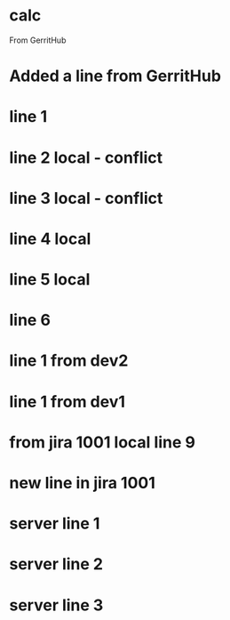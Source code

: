 # calc

From GerritHub

# Added a line from GerritHub

# line 1
# line 2 local - conflict
# line 3 local - conflict
# line 4 local
# line 5 local
# line 6

# line 1 from dev2
# line 1 from dev1
# from jira 1001 local line 9
# new line in jira 1001

# server line 1
# server line 2
# server line 3
